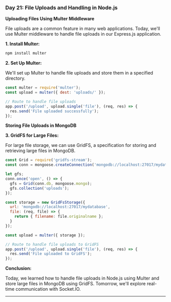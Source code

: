 ### Day 21: File Uploads and Handling in Node.js

**Uploading Files Using Multer Middleware**

File uploads are a common feature in many web applications. Today, we'll use Multer middleware to handle file uploads in our Express.js application.

**1. Install Multer:**

```bash
npm install multer
```

**2. Set Up Multer:**

We'll set up Multer to handle file uploads and store them in a specified directory.

```javascript
const multer = require('multer');
const upload = multer({ dest: 'uploads/' });

// Route to handle file uploads
app.post('/upload', upload.single('file'), (req, res) => {
  res.send('File uploaded successfully');
});
```

**Storing File Uploads in MongoDB**

**3. GridFS for Large Files:**

For large file storage, we can use GridFS, a specification for storing and retrieving large files in MongoDB.

```javascript
const Grid = require('gridfs-stream');
const conn = mongoose.createConnection('mongodb://localhost:27017/mydatabase');

let gfs;
conn.once('open', () => {
  gfs = Grid(conn.db, mongoose.mongo);
  gfs.collection('uploads');
});

const storage = new GridFsStorage({
  url: 'mongodb://localhost:27017/mydatabase',
  file: (req, file) => {
    return { filename: file.originalname };
  }
});

const upload = multer({ storage });

// Route to handle file uploads to GridFS
app.post('/upload', upload.single('file'), (req, res) => {
  res.send('File uploaded to GridFS');
});
```

**Conclusion:**

Today, we learned how to handle file uploads in Node.js using Multer and store large files in MongoDB using GridFS. Tomorrow, we'll explore real-time communication with Socket.IO.

---
